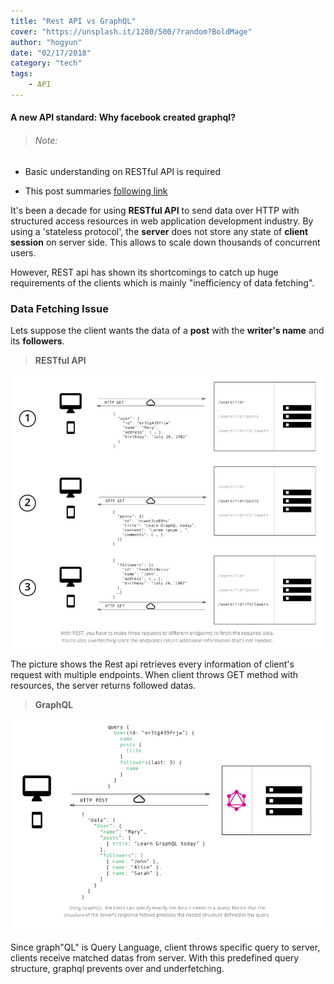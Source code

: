 ```yaml
---
title: "Rest API vs GraphQL"
cover: "https://unsplash.it/1280/500/?random?BoldMage"
author: "hogyun"
date: "02/17/2018"
category: "tech"
tags:
    - API
---
```

#### A new API standard: Why facebook created graphql?


> ###### *Note:*

- Basic understanding on RESTful API is required

- This post summaries [following link](https://www.howtographql.com/basics/1-graphql-is-the-better-rest/)

It's been a decade for using **RESTful API** to send data over HTTP with structured access resources in web application development industry. By using a 'stateless protocol', the **server** does not store any state of **client session** on server side. This allows to scale down thousands of concurrent users.  

However, REST api has shown its shortcomings to catch up huge requirements of the clients which is mainly "inefficiency of data fetching".

### Data Fetching Issue

Lets suppose the client wants the data of a **post** with the **writer's name** and its **followers**.

> **RESTful API**

![alt text](./data-fetch-rest.png "rest api image")

The picture shows the Rest api retrieves every information of client's request with multiple endpoints. When client throws GET method with resources, the server returns followed datas.

> **GraphQL**

![alt text](./data-fetch-graphql.png "graphql image")

Since graph"QL" is Query Language, client throws specific query to server, clients receive matched datas from server. With this predefined query structure, graphql prevents over and underfetching.
